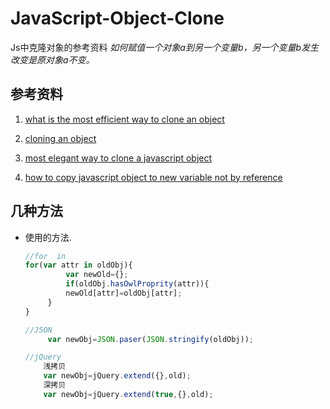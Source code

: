 # JavaScript-Object-Clone
Js中克隆对象的参考资料
*如何赋值一个对象a到另一个变量b，另一个变量b发生改变是原对象a不变。*

## 参考资料

   1. [what is the most efficient way to clone an object](http://stackoverflow.com/questions/122102/what-is-the-most-efficient-way-to-clone-an-object/5344074#534407)

   1. [cloning an object](http://web.archive.org/web/20140328224025/http://jsperf.com/cloning-an-object/2)

   1. [most elegant way to clone a javascript object](http://stackoverflow.com/questions/728360/most-elegant-way-to-clone-a-javascript-object)

   1. [how to copy javascript object to new variable not by reference](http://stackoverflow.com/questions/18359093/how-to-copy-javascript-object-to-new-variable-not-by-reference)

## 几种方法

  - 使用的方法.

    ```javascript
    //for  in
	for(var attr in oldObj){
		     var newOld={};
		     if(oldObj.hasOwlProprity(attr)){
		     newOld[attr]=oldObj[attr];
	     }
    }

	//JSON
	     var newObj=JSON.paser(JSON.stringify(oldObj));

	//jQuery
		浅拷贝
		var newObj=jQuery.extend({},old);
		深拷贝
		var newObj=jQuery.extend(true,{},old);
    ```

